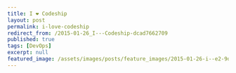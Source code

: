 ```yaml
---
title: I ❤ Codeship
layout: post
permalink: i-love-codeship
redirect_from: /2015-01-26_I---Codeship-dcad7662709
published: true
tags: [DevOps]
excerpt: null
featured_image: /assets/images/posts/feature_images/2015-01-26-i--e2-9d-a4-codeship.jpg
---
```


